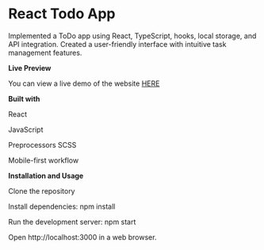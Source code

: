 # React Todo App


Implemented a ToDo app using React, TypeScript, hooks, local storage, and API integration. Created a user-friendly interface with intuitive task management features.


**Live Preview**


You can view a live demo of the website [HERE](https://rafmamedov.github.io/todo-app/)


**Built with**


React

JavaScript

Preprocessors SCSS

Mobile-first workflow


**Installation and Usage**


Clone the repository

Install dependencies: npm install

Run the development server: npm start

Open http://localhost:3000 in a web browser.
